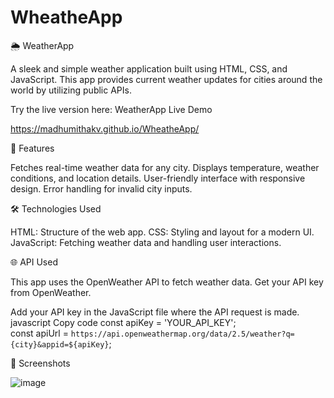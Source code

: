 # WheatheApp
🌦 WeatherApp


A sleek and simple weather application built using HTML, CSS, and JavaScript. This app provides current weather updates for cities around the world by utilizing public APIs.

Try the live version here: WeatherApp Live Demo

https://madhumithakv.github.io/WheatheApp/

🚀 Features

Fetches real-time weather data for any city.
Displays temperature, weather conditions, and location details.
User-friendly interface with responsive design.
Error handling for invalid city inputs.

🛠️ Technologies Used

HTML: Structure of the web app.
CSS: Styling and layout for a modern UI.
JavaScript: Fetching weather data and handling user interactions.



🌐 API Used

This app uses the OpenWeather API to fetch weather data. Get your API key from OpenWeather.

Add your API key in the JavaScript file where the API request is made.
javascript
Copy code
const apiKey = 'YOUR_API_KEY';  
const apiUrl = `https://api.openweathermap.org/data/2.5/weather?q={city}&appid=${apiKey}`;  

📸 Screenshots

![image](https://github.com/user-attachments/assets/97b80b27-b2ff-4818-bafb-fad32e171cd2)


